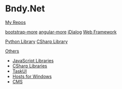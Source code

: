 ﻿# Bndy.Net

[My Repos](https://github.com/BndyNet)

[bootstrap-more](https://raw.githubusercontent.com/BndyNet/bootstrap-more/master/README.md)
[angular-more](https://raw.githubusercontent.com/BndyNet/angular-more/master/README.md)
[jDialog](https://raw.githubusercontent.com/BndyNet/jDialog/master/README.md)
[Web Framework](https://raw.githubusercontent.com/BndyNet/web-framework/master/README.md)

[Python Library](https://raw.githubusercontent.com/BndyNet/pylib/master/README.md)
[CSharp Library](https://raw.githubusercontent.com/BndyNet/lib/master/README.md)

[Others]()
  
  * [JavaScript Libraries](https://github.com/BndyNet/jslib)
  * [CSharp Libraries](https://github.com/BndyNet/lib)
  * [TaskUI](https://github.com/BndyNet/TaskUI)
  * [Hosts for Windows](https://github.com/BndyNet/SysHostUpdater)
  * [CMS](https://github.com/BndyNet/CMS)


<!--[gimmick:theme (inverse: false)](spacelab)

[gimmick:ThemeChooser](Change theme)-->
